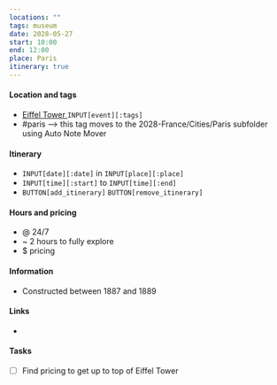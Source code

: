 ```yaml
---
locations: ""
tags: museum
date: 2028-05-27
start: 10:00
end: 12:00
place: Paris
itinerary: true
---
```


#### Location and tags
- [Eiffel Tower ](geo:48.8582599,2.2945006) `INPUT[event][:tags]` 
- #paris   --> this tag moves to the 2028-France/Cities/Paris subfolder using Auto Note Mover 

#### Itinerary
- `INPUT[date][:date]` in `INPUT[place][:place]`
- `INPUT[time][:start]` to `INPUT[time][:end]` 
- `BUTTON[add_itinerary]`  `BUTTON[remove_itinerary]`

#### Hours and pricing
- @ 24/7
- ~ 2 hours to fully explore
- $ pricing

#### Information
- Constructed between 1887 and 1889
#### Links
- 
#### Tasks
- [ ] Find pricing to get up to top of Eiffel Tower